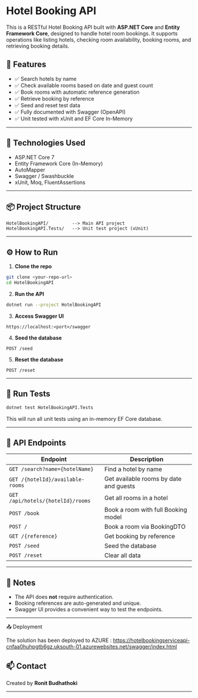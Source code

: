 # Hotel Booking API

This is a RESTful Hotel Booking API built with **ASP.NET Core** and **Entity Framework Core**, designed to handle hotel room bookings. It supports operations like listing hotels, checking room availability, booking rooms, and retrieving booking details.

## 🚀 Features

- ✅ Search hotels by name
- ✅ Check available rooms based on date and guest count
- ✅ Book rooms with automatic reference generation
- ✅ Retrieve booking by reference
- ✅ Seed and reset test data
- ✅ Fully documented with Swagger (OpenAPI)
- ✅ Unit tested with xUnit and EF Core In-Memory

---

## 🔧 Technologies Used

- ASP.NET Core 7
- Entity Framework Core (In-Memory)
- AutoMapper
- Swagger / Swashbuckle
- xUnit, Moq, FluentAssertions

---

## 📦 Project Structure

```
HotelBookingAPI/         --> Main API project
HotelBookingAPI.Tests/   --> Unit test project (xUnit)
```

---

## ⚙️ How to Run

1. **Clone the repo**

```bash
git clone <your-repo-url>
cd HotelBookingAPI
```

2. **Run the API**

```bash
dotnet run --project HotelBookingAPI
```

3. **Access Swagger UI**

```
https://localhost:<port>/swagger
```

4. **Seed the database**

```http
POST /seed
```

5. **Reset the database**

```http
POST /reset
```

---

## 🧪 Run Tests

```bash
dotnet test HotelBookingAPI.Tests
```

This will run all unit tests using an in-memory EF Core database.

---

## 📘 API Endpoints

| Endpoint                          | Description                            |
| --------------------------------- | -------------------------------------- |
| `GET /search?name={hotelName}`    | Find a hotel by name                   |
| `GET /{hotelId}/available-rooms`  | Get available rooms by date and guests |
| `GET /api/hotels/{hotelId}/rooms` | Get all rooms in a hotel               |
| `POST /book`                      | Book a room with full Booking model    |
| `POST /`                          | Book a room via BookingDTO             |
| `GET /{reference}`                | Get booking by reference               |
| `POST /seed`                      | Seed the database                      |
| `POST /reset`                     | Clear all data                         |

---

## 📝 Notes

- The API does **not** require authentication.
- Booking references are auto-generated and unique.
- Swagger UI provides a convenient way to test the endpoints.

---

📤 Deployment 

The solution has been deployed to AZURE : https://hotelbookingserviceapi-cnfaa0huhpgtb6gz.uksouth-01.azurewebsites.net/swagger/index.html


## 📫 Contact

Created by **Ronit Budhathoki**

---

